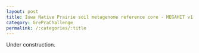 ```yaml
---
layout: post
title: Iowa Native Prairie soil metagenome reference core - MEGAHIT v1.0.1
category: GrePraChallenge
permalink: /:categories/:title
---
```


Under construction.
